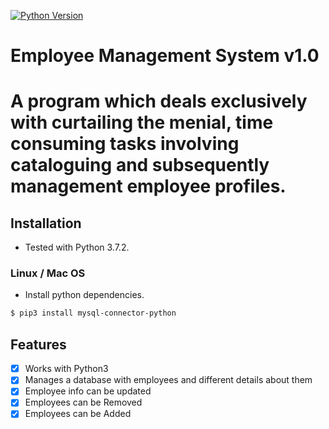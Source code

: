 [![Python Version](https://img.shields.io/static/v1.svg?label=Python&message=3.x&color=blue)]()

Employee Management System v1.0
======
A program which deals exclusively with curtailing the menial, time consuming tasks involving cataloguing and subsequently management employee profiles.
======
## Installation
* Tested with Python 3.7.2.

### Linux / Mac OS
* Install python dependencies.
```bash
$ pip3 install mysql-connector-python
```

## Features
- [x] Works with Python3  
- [x] Manages a database with employees and different details about them  
- [x] Employee info can be updated
- [x] Employees can be Removed  
- [x] Employees can be Added
